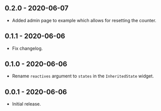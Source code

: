 ## 0.2.0 - 2020-06-07
* Added admin page to example which allows for resetting the counter.

## 0.1.1 - 2020-06-06
* Fix changelog.

## 0.1.0 - 2020-06-06
* Rename `reactives` argument to `states` in the `InheritedState` widget.

## 0.0.1 - 2020-06-06
* Initial release.

